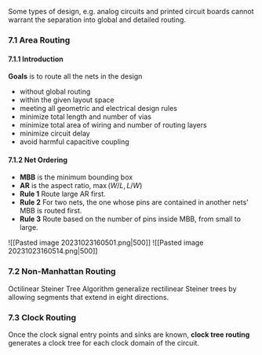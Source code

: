 Some types of design, e.g. analog circuits and printed circuit boards cannot warrant the separation into global and detailed routing.

### 7.1 Area Routing

#### 7.1.1 Introduction

**Goals** is to route all the nets in the design

* without global routing
* within the given layout space
* meeting all geometric and electrical design rules
* minimize total length and number of vias
* minimize total area of wiring and number of routing layers
* minimize circuit delay
* avoid harmful capacitive coupling

#### 7.1.2 Net Ordering

* **MBB** is the minimum bounding box
* **AR** is the aspect ratio, $\max(W/L, L/W)$
* **Rule 1** Route large AR first.
* **Rule 2** For two nets, the one whose pins are contained in another nets' MBB is routed first.
* **Rule 3** Route based on the number of pins inside MBB, from small to large.

![[Pasted image 20231023160501.png|500]]
![[Pasted image 20231023160514.png|500]]

### 7.2 Non-Manhattan Routing

Octilinear Steiner Tree Algorithm generalize rectilinear Steiner trees by allowing segments that extend in eight directions.

### 7.3 Clock Routing

Once the clock signal entry points and sinks are known, **clock tree routing** generates a clock tree for each clock domain of the circuit.

